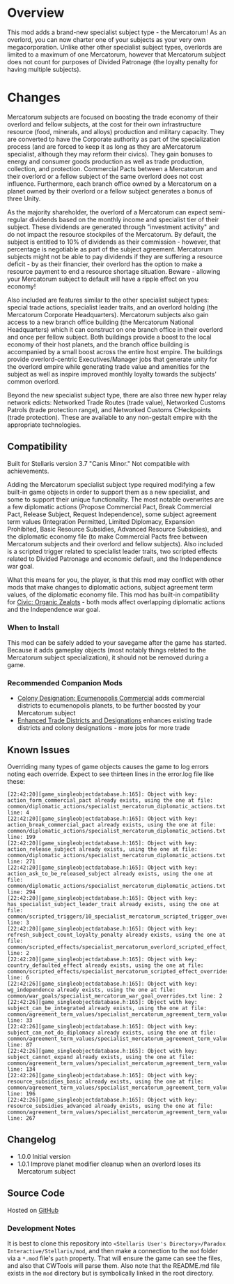 # Overview

This mod adds a brand-new specialist subject type - the Mercatorum! As an overlord, you can now charter one of your subjects as your very own megacorporation. Unlike other other specialist subject types, overlords are limited to a maximum of one Mercatorum, however that Mercatorum subject does not count for purposes of Divided Patronage (the loyalty penalty for having multiple subjects).

# Changes

Mercatorum subjects are focused on boosting the trade economy of their overlord and fellow subjects, at the cost for their own infrastructure resource (food, minerals, and alloys) production and military capacity. They are converted to have the Corporate authority as part of the specialization process (and are forced to keep it as long as they are aMercatorum specialist, although they may reform their civics). They gain bonuses to energy and consumer goods production as well as trade production, collection, and protection. Commercial Pacts between a Mercatorum and their overlord or a fellow subject of the same overlord does not cost influence. Furthermore, each branch office owned by a Mercatorum on a planet owned by their overlord or a fellow subject generates a bonus of three Unity.

As the majority shareholder, the overlord of a Mercatorum can expect semi-regular dividends based on the monthly income and specialist tier of their subject. These dividends are generated through "investment activity" and do not impact the resource stockpiles of the Mercatorum. By default, the subject is entitled to 10% of dividends as their commission - however, that percentage is negotiable as part of the subject agreement. Mercatorum subjects might not be able to pay dividends if they are suffering a resource deficit - by as their financier, their overlord has the option to make a resource payment to end a resource shortage situation. Beware - allowing your Mercatorum subject to default will have a ripple effect on you economy!

Also included are features similar to the other specialist subject types: special trade actions, specialist leader traits, and an overlord holding (the Mercatorum Corporate Headquarters). Mercatorum subjects also gain access to a new branch office building (the Mercatorum National Headquarters) which it can construct on one branch office in their overlord and once per fellow subject. Both buildings provide a boost to the local economy of their host planets, and the branch office building is accompanied by a small boost across the entire host empire. The buildings provide overlord-centric Executives/Manager jobs that generate unity for the overlord empire while generating trade value and amenities for the subject as well as inspire improved monthly loyalty towards the subjects' common overlord.

Beyond the new specialist subject type, there are also three new hyper relay network edicts: Networked Trade Routes (trade value), Networked Customs Patrols (trade protection range), and Networked Customs CHeckpoints (trade protection). These are available to any non-gestalt empire with the appropriate technologies.

## Compatibility

Built for Stellaris version 3.7 "Canis Minor." Not compatible with achievements.

Adding the Mercatorum specialist subject type required modifying a few built-in game objects in order to support them as a new specialist, and some to support their unique functionality. The most notable overwrites are a few diplomatic actions (Propose Commercial Pact, Break Commercial Pact, Release Subject, Request Independence), some subject agreement term values (Integration Permitted, Limited Diplomacy, Expansion Prohibited, Basic Resource Subsidies, Advanced Resource Subsidies), and the diplomatic economy file (to make Commercial Pacts free between Mercatorum subjects and their overlord and fellow subjects). Also included is a scripted trigger related to specialist leader traits, two scripted effects related to Divided Patronage and economic default, and the Independence war goal.

What this means for you, the player, is that this mod may conflict with other mods that make changes to diplomatic actions, subject agreement term values, of the diplomatic economy file. This mod has built-in compatibility for [Civic: Organic Zealots](https://steamcommunity.com/sharedfiles/filedetails/?id=2920668465) - both mods affect overlapping diplomatic actions and the Independence war goal.

### When to Install

This mod can be safely added to your savegame after the game has started. Because it adds gameplay objects (most notably things related to the Mercatorum subject specialization), it should not be removed during a game.

### Recommended Companion Mods

* [Colony Designation: Ecumenopolis Commercial](https://steamcommunity.com/sharedfiles/filedetails/?id=2597129991) adds commercial districts to ecumenopolis planets, to be further boosted by your Mercatorum subject
* [Enhanced Trade Districts and Designations](https://steamcommunity.com/sharedfiles/filedetails/?id=2641081470) enhances existing trade districts and colony designations - more jobs for more trade

## Known Issues

Overriding many types of game objects causes the game to log errors noting each override. Expect to see thirteen lines in the error.log file like these:

```
[22:42:20][game_singleobjectdatabase.h:165]: Object with key: action_form_commercial_pact already exists, using the one at file: common/diplomatic_actions/specialist_mercatorum_diplomatic_actions.txt line: 4
[22:42:20][game_singleobjectdatabase.h:165]: Object with key: action_break_commercial_pact already exists, using the one at file: common/diplomatic_actions/specialist_mercatorum_diplomatic_actions.txt line: 199
[22:42:20][game_singleobjectdatabase.h:165]: Object with key: action_release_subject already exists, using the one at file: common/diplomatic_actions/specialist_mercatorum_diplomatic_actions.txt line: 271
[22:42:20][game_singleobjectdatabase.h:165]: Object with key: action_ask_to_be_released_subject already exists, using the one at file: common/diplomatic_actions/specialist_mercatorum_diplomatic_actions.txt line: 294
[22:42:20][game_singleobjectdatabase.h:165]: Object with key: has_specialist_subject_leader_trait already exists, using the one at file: common/scripted_triggers/10_specialist_mercatorum_scripted_trigger_overrides.txt line: 3
[22:42:20][game_singleobjectdatabase.h:165]: Object with key: refresh_subject_count_loyalty_penalty already exists, using the one at file: common/scripted_effects/specialist_mercatorum_overlord_scripted_effect_overrides.txt line: 2
[22:42:20][game_singleobjectdatabase.h:165]: Object with key: country_defaulted_effect already exists, using the one at file: common/scripted_effects/specialist_mercatorum_scripted_effect_overrides.txt line: 6
[22:42:26][game_singleobjectdatabase.h:165]: Object with key: wg_independence already exists, using the one at file: common/war_goals/specialist_mercatorum_war_goal_overrides.txt line: 2
[22:42:26][game_singleobjectdatabase.h:165]: Object with key: subject_can_be_integrated already exists, using the one at file: common/agreement_term_values/specialist_mercatorum_agreement_term_value_overrides.txt line: 33
[22:42:26][game_singleobjectdatabase.h:165]: Object with key: subject_can_not_do_diplomacy already exists, using the one at file: common/agreement_term_values/specialist_mercatorum_agreement_term_value_overrides.txt line: 87
[22:42:26][game_singleobjectdatabase.h:165]: Object with key: subject_cannot_expand already exists, using the one at file: common/agreement_term_values/specialist_mercatorum_agreement_term_value_overrides.txt line: 134
[22:42:26][game_singleobjectdatabase.h:165]: Object with key: resource_subsidies_basic already exists, using the one at file: common/agreement_term_values/specialist_mercatorum_agreement_term_value_overrides.txt line: 196
[22:42:26][game_singleobjectdatabase.h:165]: Object with key: resource_subsidies_advanced already exists, using the one at file: common/agreement_term_values/specialist_mercatorum_agreement_term_value_overrides.txt line: 267
```

## Changelog

* 1.0.0 Initial version
* 1.0.1 Improve planet modifier cleanup when an overlord loses its Mercatorum subject

## Source Code

Hosted on [GitHub](https://github.com/corsairmarks/specialist_mercatorum)

### Development Notes

It is best to clone this repository into `<Stellaris User's Directory>/Paradox Interactive/Stellaris/mod`, and then make a connection to the `mod` folder via a `*.mod` file's `path` property. That will ensure the game can see the files, and also that CWTools will parse them. Also note that the README.md file exists in the `mod` directory but is symbolically linked in the root directory.
